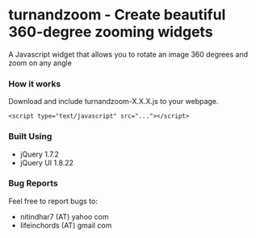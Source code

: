 turnandzoom - Create beautiful 360-degree zooming widgets
=========================================================

A Javascript widget that allows you to rotate an image 360 degrees and zoom on any angle

### How it works

Download and include turnandzoom-X.X.X.js to your webpage.

    <script type="text/javascript" src="..."></script>

### Built Using

- jQuery 1.7.2
- jQuery UI 1.8.22

### Bug Reports

Feel free to report bugs to:

- nitindhar7 (AT) yahoo com
- lifeinchords (AT) gmail com